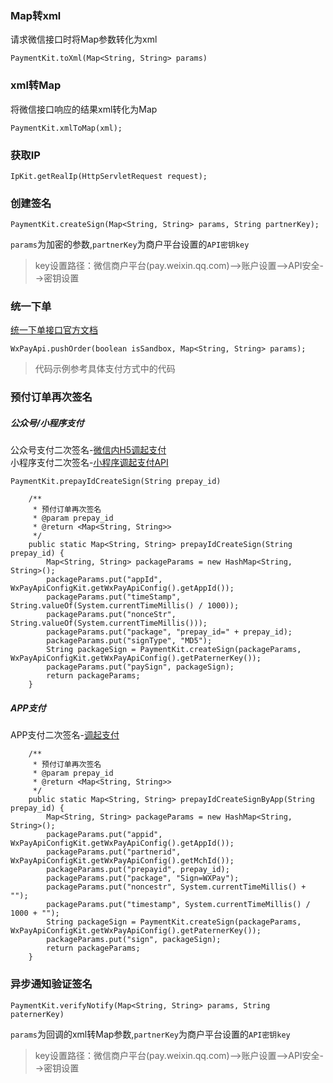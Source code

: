 ### Map转xml

请求微信接口时将Map参数转化为xml

```
PaymentKit.toXml(Map<String, String> params)
```

### xml转Map

将微信接口响应的结果xml转化为Map

```
PaymentKit.xmlToMap(xml);
```

### 获取IP

```
IpKit.getRealIp(HttpServletRequest request);
```

### 创建签名

```
PaymentKit.createSign(Map<String, String> params, String partnerKey);
```

`params`为加密的参数,`partnerKey`为商户平台设置的`API密钥key`

> key设置路径：微信商户平台\(pay.weixin.qq.com\)--&gt;账户设置--&gt;API安全--&gt;密钥设置

### 统一下单

[统一下单接口官方文档](https://pay.weixin.qq.com/wiki/doc/api/native.php?chapter=9_1)

```
WxPayApi.pushOrder(boolean isSandbox, Map<String, String> params);
```

> 代码示例参考具体支付方式中的代码

### 预付订单再次签名

##### 公众号/小程序支付

公众号支付二次签名-[微信内H5调起支付](https://pay.weixin.qq.com/wiki/doc/api/jsapi.php?chapter=7_7&index=6)  
小程序支付二次签名-[小程序调起支付API](https://pay.weixin.qq.com/wiki/doc/api/wxa/wxa_api.php?chapter=7_7&index=5)

```
PaymentKit.prepayIdCreateSign(String prepay_id)
```

```
    /**
     * 预付订单再次签名
     * @param prepay_id
     * @return <Map<String, String>>
     */
    public static Map<String, String> prepayIdCreateSign(String prepay_id) {
        Map<String, String> packageParams = new HashMap<String, String>();
        packageParams.put("appId", WxPayApiConfigKit.getWxPayApiConfig().getAppId());
        packageParams.put("timeStamp", String.valueOf(System.currentTimeMillis() / 1000));
        packageParams.put("nonceStr", String.valueOf(System.currentTimeMillis()));
        packageParams.put("package", "prepay_id=" + prepay_id);
        packageParams.put("signType", "MD5");
        String packageSign = PaymentKit.createSign(packageParams, WxPayApiConfigKit.getWxPayApiConfig().getPaternerKey());
        packageParams.put("paySign", packageSign);
        return packageParams;
    }
```

##### APP支付

APP支付二次签名-[调起支付](https://pay.weixin.qq.com/wiki/doc/api/app/app.php?chapter=9_12)

```
    /**
     * 预付订单再次签名
     * @param prepay_id
     * @return <Map<String, String>>
     */
    public static Map<String, String> prepayIdCreateSignByApp(String prepay_id) {
        Map<String, String> packageParams = new HashMap<String, String>();
        packageParams.put("appid", WxPayApiConfigKit.getWxPayApiConfig().getAppId());
        packageParams.put("partnerid", WxPayApiConfigKit.getWxPayApiConfig().getMchId());
        packageParams.put("prepayid", prepay_id);
        packageParams.put("package", "Sign=WXPay");
        packageParams.put("noncestr", System.currentTimeMillis() + "");
        packageParams.put("timestamp", System.currentTimeMillis() / 1000 + "");
        String packageSign = PaymentKit.createSign(packageParams, WxPayApiConfigKit.getWxPayApiConfig().getPaternerKey());
        packageParams.put("sign", packageSign);
        return packageParams;
    }
```

### 异步通知验证签名

```
PaymentKit.verifyNotify(Map<String, String> params, String paternerKey)
```

`params`为回调的xml转Map参数,`partnerKey`为商户平台设置的`API密钥key`

> key设置路径：微信商户平台\(pay.weixin.qq.com\)--&gt;账户设置--&gt;API安全--&gt;密钥设置



